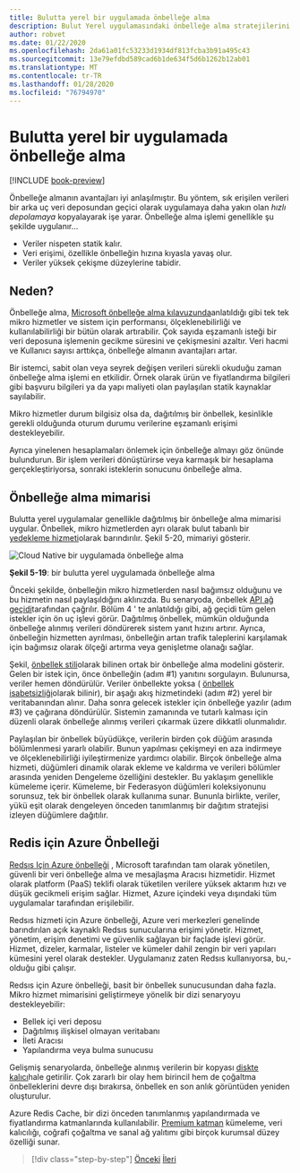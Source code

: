 ```yaml
---
title: Bulutta yerel bir uygulamada önbelleğe alma
description: Bulut Yerel uygulamasındaki önbelleğe alma stratejilerini öğrenin.
author: robvet
ms.date: 01/22/2020
ms.openlocfilehash: 2da61a01fc53233d1934df813fcba3b91a495c43
ms.sourcegitcommit: 13e79efdbd589cad6b1de634f5d6b1262b12ab01
ms.translationtype: MT
ms.contentlocale: tr-TR
ms.lasthandoff: 01/28/2020
ms.locfileid: "76794970"
---
```

# <a name="caching-in-a-cloud-native-app"></a>Bulutta yerel bir uygulamada önbelleğe alma

[!INCLUDE [book-preview](../../../includes/book-preview.md)]

Önbelleğe almanın avantajları iyi anlaşılmıştır. Bu yöntem, sık erişilen verileri bir arka uç veri deposundan geçici olarak uygulamaya daha yakın olan *hızlı depolamaya* kopyalayarak işe yarar. Önbelleğe alma işlemi genellikle şu şekilde uygulanır...

- Veriler nispeten statik kalır.
- Veri erişimi, özellikle önbelleğin hızına kıyasla yavaş olur.
- Veriler yüksek çekişme düzeylerine tabidir.

## <a name="why"></a>Neden?

Önbelleğe alma, [Microsoft önbelleğe alma kılavuzunda](https://docs.microsoft.com/azure/architecture/best-practices/caching)anlatıldığı gibi tek tek mikro hizmetler ve sistem için performansı, ölçeklenebilirliği ve kullanılabilirliği bir bütün olarak artırabilir. Çok sayıda eşzamanlı isteği bir veri deposuna işlemenin gecikme süresini ve çekişmesini azaltır. Veri hacmi ve Kullanıcı sayısı arttıkça, önbelleğe almanın avantajları artar.

Bir istemci, sabit olan veya seyrek değişen verileri sürekli okuduğu zaman önbelleğe alma işlemi en etkilidir. Örnek olarak ürün ve fiyatlandırma bilgileri gibi başvuru bilgileri ya da yapı maliyeti olan paylaşılan statik kaynaklar sayılabilir.

Mikro hizmetler durum bilgisiz olsa da, dağıtılmış bir önbellek, kesinlikle gerekli olduğunda oturum durumu verilerine eşzamanlı erişimi destekleyebilir.

Ayrıca yinelenen hesaplamaları önlemek için önbelleğe almayı göz önünde bulundurun. Bir işlem verileri dönüştürirse veya karmaşık bir hesaplama gerçekleştiriyorsa, sonraki isteklerin sonucunu önbelleğe alma.

## <a name="caching-architecture"></a>Önbelleğe alma mimarisi

Bulutta yerel uygulamalar genellikle dağıtılmış bir önbelleğe alma mimarisi uygular. Önbellek, mikro hizmetlerden ayrı olarak bulut tabanlı bir [yedekleme hizmeti](./definition.md#backing-services)olarak barındırılır. Şekil 5-20, mimariyi gösterir.

![Cloud Native bir uygulamada önbelleğe alma](media/caching-in-a-cloud-native-app.png)

**Şekil 5-19**: bir bulutta yerel uygulamada önbelleğe alma

Önceki şekilde, önbelleğin mikro hizmetlerden nasıl bağımsız olduğunu ve bu hizmetin nasıl paylaşıldığını aklınızda. Bu senaryoda, önbellek [API ağ geçidi](./front-end-communication.md)tarafından çağrılır. Bölüm 4 ' te anlatıldığı gibi, ağ geçidi tüm gelen istekler için ön uç işlevi görür. Dağıtılmış önbellek, mümkün olduğunda önbelleğe alınmış verileri döndürerek sistem yanıt hızını artırır. Ayrıca, önbelleğin hizmetten ayrılması, önbelleğin artan trafik taleplerini karşılamak için bağımsız olarak ölçeği artırma veya genişletme olanağı sağlar.

Şekil, [önbellek stili](https://docs.microsoft.com/azure/architecture/patterns/cache-aside)olarak bilinen ortak bir önbelleğe alma modelini gösterir. Gelen bir istek için, önce önbelleğin (adım \#1) yanıtını sorgulayın. Bulunursa, veriler hemen döndürülür. Veriler önbellekte yoksa ( [önbellek isabetsizliği](https://www.techopedia.com/definition/6308/cache-miss)olarak bilinir), bir aşağı akış hizmetindeki (adım \#2) yerel bir veritabanından alınır. Daha sonra gelecek istekler için önbelleğe yazılır (adım \#3) ve çağırana döndürülür. Sistemin zamanında ve tutarlı kalması için düzenli olarak önbelleğe alınmış verileri çıkarmak üzere dikkatli olunmalıdır.

Paylaşılan bir önbellek büyüdükçe, verilerin birden çok düğüm arasında bölümlenmesi yararlı olabilir. Bunun yapılması çekişmeyi en aza indirmeye ve ölçeklenebilirliği iyileştirmenize yardımcı olabilir. Birçok önbelleğe alma hizmeti, düğümleri dinamik olarak ekleme ve kaldırma ve verileri bölümler arasında yeniden Dengeleme özelliğini destekler. Bu yaklaşım genellikle kümeleme içerir. Kümeleme, bir Federasyon düğümleri koleksiyonunu sorunsuz, tek bir önbellek olarak kullanıma sunar. Bununla birlikte, veriler, yükü eşit olarak dengeleyen önceden tanımlanmış bir dağıtım stratejisi izleyen düğümlere dağıtılır.

## <a name="azure-cache-for-redis"></a>Redis için Azure Önbelleği

[Redsıs Için Azure önbelleği](https://azure.microsoft.com/services/cache/) , Microsoft tarafından tam olarak yönetilen, güvenli bir veri önbelleğe alma ve mesajlaşma Aracısı hizmetidir. Hizmet olarak platform (PaaS) teklifi olarak tüketilen verilere yüksek aktarım hızı ve düşük gecikmeli erişim sağlar. Hizmet, Azure içindeki veya dışındaki tüm uygulamalar tarafından erişilebilir.

Redsıs hizmeti için Azure önbelleği, Azure veri merkezleri genelinde barındırılan açık kaynaklı Redsıs sunucularına erişimi yönetir. Hizmet, yönetim, erişim denetimi ve güvenlik sağlayan bir façlade işlevi görür. Hizmet, dizeler, karmalar, listeler ve kümeler dahil zengin bir veri yapıları kümesini yerel olarak destekler. Uygulamanız zaten Redsıs kullanıyorsa, bu,-olduğu gibi çalışır.

Redsıs için Azure önbelleği, basit bir önbellek sunucusundan daha fazla. Mikro hizmet mimarisini geliştirmeye yönelik bir dizi senaryoyu destekleyebilir:

- Bellek içi veri deposu
- Dağıtılmış ilişkisel olmayan veritabanı
- İleti Aracısı
- Yapılandırma veya bulma sunucusu
  
Gelişmiş senaryolarda, önbelleğe alınmış verilerin bir kopyası [diskte kalıcı](https://docs.microsoft.com/azure/azure-cache-for-redis/cache-how-to-premium-persistence)hale getirilir. Çok zararlı bir olay hem birincil hem de çoğaltma önbelleklerini devre dışı bırakırsa, önbellek en son anlık görüntüden yeniden oluşturulur.

Azure Redis Cache, bir dizi önceden tanımlanmış yapılandırmada ve fiyatlandırma katmanlarında kullanılabilir.  [Premium katman](https://docs.microsoft.com/azure/azure-cache-for-redis/cache-premium-tier-intro) kümeleme, veri kalıcılığı, coğrafi çoğaltma ve sanal ağ yalıtımı gibi birçok kurumsal düzey özelliği sunar.

>[!div class="step-by-step"]
>[Önceki](relational-vs-nosql-data.md)
>[İleri](elastic-search-in-azure.md)
